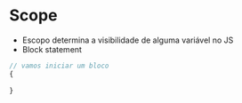 # Scope

* Escopo determina a visibilidade de alguma variável no JS
*  Block statement

```js
// vamos iniciar um bloco
{
    
}

```